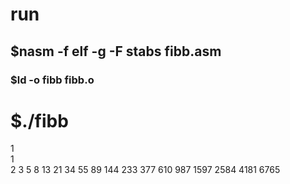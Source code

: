 # run

## $nasm -f elf -g -F stabs fibb.asm


### $ld -o fibb fibb.o

# $./fibb

1\
1\
2
3
5
8
13
21
34
55
89
144
233
377
610
987
1597
2584
4181
6765


